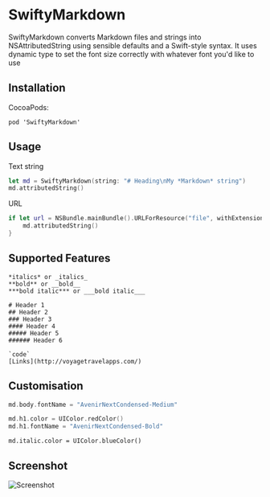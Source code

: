 # SwiftyMarkdown

SwiftyMarkdown converts Markdown files and strings into NSAttributedString using sensible defaults and a Swift-style syntax. It uses dynamic type to set the font size correctly with whatever font you'd like to use

## Installation

CocoaPods:

`pod 'SwiftyMarkdown'`

## Usage

Text string
```swift
let md = SwiftyMarkdown(string: "# Heading\nMy *Markdown* string")
md.attributedString()
```

URL 
```swift
if let url = NSBundle.mainBundle().URLForResource("file", withExtension: "md"), md = SwiftyMarkdown(url: url ) {
	md.attributedString()
}
```

## Supported Features

    *italics* or _italics_
    **bold** or __bold__
    ***bold italic*** or ___bold italic___

    # Header 1
    ## Header 2
    ### Header 3
    #### Header 4
    ##### Header 5
    ###### Header 6
    
    `code`
    [Links](http://voyagetravelapps.com/)

## Customisation 
```swift
md.body.fontName = "AvenirNextCondensed-Medium"

md.h1.color = UIColor.redColor()
md.h1.fontName = "AvenirNextCondensed-Bold"
```
	md.italic.color = UIColor.blueColor()

## Screenshot

![Screenshot](http://f.cl.ly/items/12332k3f2s0s0C281h2u/swiftymarkdown.png)


